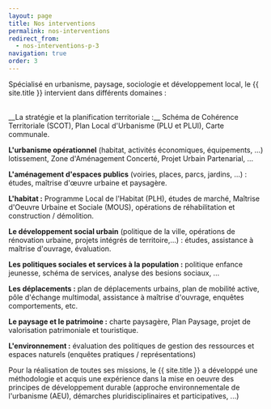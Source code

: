 ```yaml
---
layout: page
title: Nos interventions
permalink: nos-interventions
redirect_from:
  - nos-interventions-p-3
navigation: true
order: 3
---
```


Spécialisé en urbanisme, paysage, sociologie et développement local, le {{ site.title }} intervient dans différents domaines :

<br>
__La stratégie et la planification territoriale :__ Schéma de Cohérence Territoriale (SCOT), Plan Local d'Urbanisme (PLU et PLUI), Carte communale.

__L'urbanisme opérationnel__ (habitat, activités économiques, équipements, ...) lotissement, Zone d'Aménagement Concerté, Projet Urbain Partenarial, ...

__L'aménagement d'espaces publics__ (voiries, places, parcs, jardins, ...) : études, maîtrise d'œuvre urbaine et paysagère.

__L'habitat :__ Programme Local de l'Habitat (PLH), études de marché, Maîtrise d'Oeuvre Urbaine et Sociale (MOUS), opérations de réhabilitation et construction / démolition.

__Le développement social urbain__ (politique de la ville, opérations de rénovation urbaine, projets intégrés de territoire,...) : études, assistance à maîtrise d'ouvrage, évaluation.

__Les politiques sociales et services à la population :__ politique enfance jeunesse, schéma de services, analyse des besions sociaux, ...

__Les déplacements :__ plan de déplacements urbains, plan de mobilité active, pôle d'échange multimodal, assistance à maîtrise d'ouvrage, enquêtes comportements, etc.

__Le paysage et le patrimoine :__ charte paysagère, Plan Paysage, projet de valorisation patrimoniale et touristique.

__L'environnement :__ évaluation des politiques de gestion des ressources et espaces naturels (enquêtes pratiques / représentations)

Pour la réalisation de toutes ses missions, le {{ site.title }} a développé une méthodologie et acquis une expérience dans la mise en oeuvre des principes de développement durable (approche environnementale de l'urbanisme (AEU), démarches pluridisciplinaires et participatives, ...)
